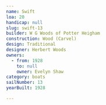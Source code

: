 ```yaml
---
name: Swift
loa: 20
handicap: null
slug: swift-13
builder: W G Woods of Potter Heigham
construction: Wood (Carvel)
design: Traditional
designer: Herbert Woods
owners:
  - from: 1928
    to: null
    owner: Evelyn Shaw
category: boats
sailNumber: 13
yearBuilt: 1928

---
```


